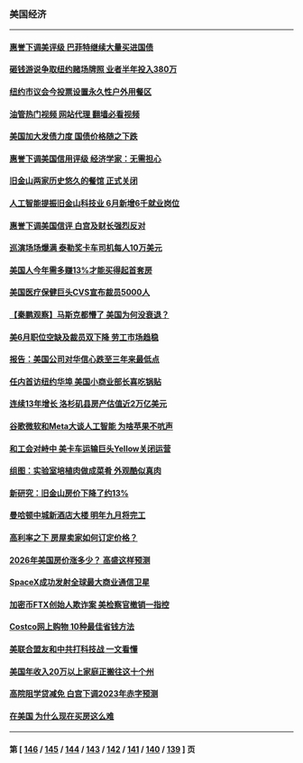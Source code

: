 ### 美国经济
---
#### [惠誉下调美评级 巴菲特继续大量买进国债](../../pages/ncid1078158/n14047504.md?08041245) 
#### [砸钱游说争取纽约赌场牌照 业者半年投入380万](../../pages/ncid1078158/n14047076.md?08041245) 
#### [纽约市议会今投票设置永久性户外用餐区](../../pages/ncid1078158/n14047061.md?08041245) 
#### [油管热门视频 网站代理 翻墙必看视频](http://138.2.39.72:81/youtube.html?epic-marker?08041245)
#### [美国加大发债力度 国债价格随之下跌](../../pages/ncid1078158/n14046763.md?08041245) 
#### [惠誉下调美国信用评级 经济学家：无需担心](../../pages/ncid1078158/n14046697.md?08041245) 
#### [旧金山两家历史悠久的餐馆 正式关闭](../../pages/ncid1078158/n14046486.md?08041245) 
#### [人工智能提振旧金山科技业 6月新增6千就业岗位](../../pages/ncid1078158/n14046453.md?08041245) 
#### [惠誉下调美国信评 白宫及财长强烈反对](../../pages/ncid1078158/n14046214.md?08041245) 
#### [巡演场场爆满 泰勒奖卡车司机每人10万美元](../../pages/ncid1078158/n14046120.md?08041245) 
#### [美国人今年需多赚13%才能买得起首套房](../../pages/ncid1078158/n14046209.md?08041245) 
#### [美国医疗保健巨头CVS宣布裁员5000人](../../pages/ncid1078158/n14046100.md?08041245) 
#### [【秦鹏观察】马斯克都懵了 美国为何没衰退？](../../pages/ncid1078158/n14046109.md?08041245) 
#### [美6月职位空缺及裁员双下降 劳工市场趋稳](../../pages/ncid1078158/n14046017.md?08041245) 
#### [报告：美国公司对华信心跌至三年来最低点](../../pages/ncid1078158/n14046008.md?08041245) 
#### [任内首访纽约华埠 美国小商业部长喜吃锅贴](../../pages/ncid1078158/n14045566.md?08041245) 
#### [连续13年增长 洛杉矶县房产估值近2万亿美元](../../pages/ncid1078158/n14045438.md?08041245) 
#### [谷歌微软和Meta大谈人工智能 为啥苹果不吭声](../../pages/ncid1078158/n14045328.md?08041245) 
#### [和工会对峙中 美卡车运输巨头Yellow关闭运营](../../pages/ncid1078158/n14045376.md?08041245) 
#### [组图：实验室培植肉做成菜肴 外观酷似真肉](../../pages/ncid1078158/n14044062.md?08041245) 
#### [新研究：旧金山房价下降了约13%](../../pages/ncid1078158/n14044991.md?08041245) 
#### [曼哈顿中城新酒店大楼 明年九月将完工](../../pages/ncid1078158/n14044856.md?08041245) 
#### [高利率之下 房屋卖家如何订定价格？](../../pages/ncid1078158/n14044923.md?08041245) 
#### [2026年美国房价涨多少？ 高盛这样预测](../../pages/ncid1078158/n14044841.md?08041245) 
#### [SpaceX成功发射全球最大商业通信卫星](../../pages/ncid1078158/n14044671.md?08041245) 
#### [加密币FTX创始人欺诈案 美检察官撤销一指控](../../pages/ncid1078158/n14043205.md?08041245) 
#### [Costco网上购物 10种最佳省钱方法](../../pages/ncid1078158/n14042320.md?08041245) 
#### [美联合盟友和中共打科技战 一文看懂](../../pages/ncid1078158/n14041956.md?08041245) 
#### [美国年收入20万以上家庭正搬往这十个州](../../pages/ncid1078158/n14044255.md?08041245) 
#### [高院阻学贷减免 白宫下调2023年赤字预测](../../pages/ncid1078158/n14044189.md?08041245) 
#### [在美国 为什么现在买房这么难](../../pages/ncid1078158/n14043926.md?08041245) 

---
#### 第 [ [146](./146.md?08041245) / [145](./145.md?08041245) / [144](./144.md?08041245) / [143](./143.md?08041245) / [142](./142.md?08041245) / [141](./141.md?08041245) / [140](./140.md?08041245) / [139](./139.md?08041245) ] 页
